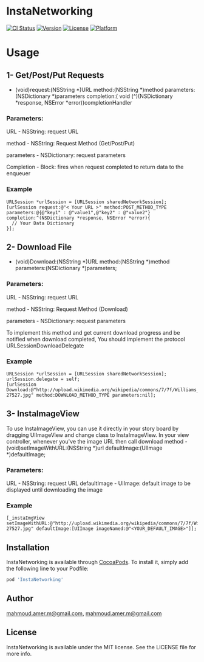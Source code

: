 # InstaNetworking

[![CI Status](http://img.shields.io/travis/mahmoud.amer.m@gmail.com/InstaNetworking.svg?style=flat)](https://travis-ci.org/mahmoud.amer.m@gmail.com/InstaNetworking)
[![Version](https://img.shields.io/cocoapods/v/InstaNetworking.svg?style=flat)](http://cocoapods.org/pods/InstaNetworking)
[![License](https://img.shields.io/cocoapods/l/InstaNetworking.svg?style=flat)](http://cocoapods.org/pods/InstaNetworking)
[![Platform](https://img.shields.io/cocoapods/p/InstaNetworking.svg?style=flat)](http://cocoapods.org/pods/InstaNetworking)

# Usage
## 1- Get/Post/Put Requests
- (void)request:(NSString *)URL method:(NSString *)method parameters:(NSDictionary *)parameters  completion:( void (^)(NSDictionary *response, NSError *error))completionHandler

### Parameters:
  URL - NSString: request URL
  
  method - NSString: Request Method (Get/Post/Put)
  
  parameters - NSDictionary: request parameters
  
  Completion - Block: fires when request completed to return data to the enqueuer
  
### Example
    URLSession *urlSession = [URLSession sharedNetworkSession];
    [urlSession request:@"< Your URL >" method:POST_METHOD_TYPE parameters:@{@"key1" : @"value1",@"key2" : @"value2"} completion:^(NSDictionary *response, NSError *error){
      // Your Data Dictionary
    }];
    
## 2- Download File
- (void)Download:(NSString *)URL method:(NSString *)method parameters:(NSDictionary *)parameters;

### Parameters:
  URL - NSString: request URL
  
  method - NSString: Request Method (Download)
  
  parameters - NSDictionary: request parameters
  
To implement this method and get current download progress and be notified when download completed, You should implement the protocol URLSessionDownloadDelegate

### Example
    URLSession *urlSession = [URLSession sharedNetworkSession];
    urlSession.delegate = self;
    [urlSession Download:@"http://upload.wikimedia.org/wikipedia/commons/7/7f/Williams_River-27527.jpg" method:DOWNLOAD_METHOD_TYPE parameters:nil];
    
    
## 3- InstaImageView
To use InstaImageView, you can use it directly in your story board by dragging UIImageView and change class to InstaImageView.
In your view controller, whenever you've the image URL then call download method
-(void)setImageWithURL:(NSString *)url defaultImage:(UIImage *)defaultImage;

### Parameters:
  URL - NSString: request URL
  defaultImage - UIImage: default image to be displayed until downloading the image
  
### Example
    [_instaImgView setImageWithURL:@"http://upload.wikimedia.org/wikipedia/commons/7/7f/Williams_River-27527.jpg" defaultImage:[UIImage imageNamed:@"<YOUR_DEFAULT_IMAGE>"]];

## Installation

InstaNetworking is available through [CocoaPods](http://cocoapods.org). To install
it, simply add the following line to your Podfile:

```ruby
pod 'InstaNetworking'
```

## Author

mahmoud.amer.m@gmail.com, mahmoud.amer.m@gmail.com

## License

InstaNetworking is available under the MIT license. See the LICENSE file for more info.

